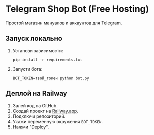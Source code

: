 # Telegram Shop Bot (Free Hosting)

Простой магазин мануалов и аккаунтов для Telegram.

## Запуск локально

1. Установи зависимости:
    ```
    pip install -r requirements.txt
    ```
2. Запусти бота:
    ```
    BOT_TOKEN=твой_токен python bot.py
    ```

## Деплой на Railway

1. Залей код на GitHub.
2. Создай проект на [Railway.app](https://railway.app/).
3. Подключи репозиторий.
4. Укажи переменную окружения `BOT_TOKEN`.
5. Нажми "Deploy".